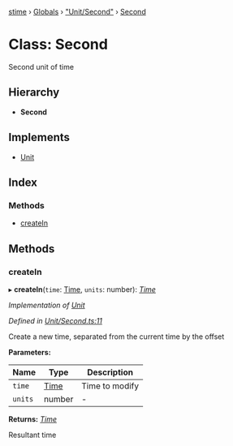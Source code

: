 [stime](../README.md) › [Globals](../globals.md) › ["Unit/Second"](../modules/_unit_second_.md) › [Second](_unit_second_.second.md)

# Class: Second

Second unit of time

## Hierarchy

* **Second**

## Implements

* [Unit](../interfaces/_unit_.unit.md)

## Index

### Methods

* [createIn](_unit_second_.second.md#createin)

## Methods

###  createIn

▸ **createIn**(`time`: [Time](_time_.time.md), `units`: number): *[Time](_time_.time.md)*

*Implementation of [Unit](../interfaces/_unit_.unit.md)*

*Defined in [Unit/Second.ts:11](https://github.com/TerenceJefferies/STime/blob/bfe15dd/src/Unit/Second.ts#L11)*

Create a new time, separated from the current time by the offset

**Parameters:**

Name | Type | Description |
------ | ------ | ------ |
`time` | [Time](_time_.time.md) | Time to modify |
`units` | number | - |

**Returns:** *[Time](_time_.time.md)*

Resultant time
